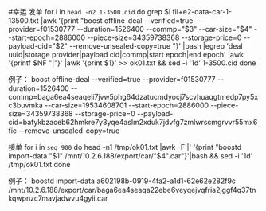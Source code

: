#幸运
发单
for i in `head -n2 1-3500.cid`
do
   grep $i fil+e2-data-car-1-13500.txt |awk '{print "boost offline-deal --verified=true --provider=f01530777 --duration=1526400 --commp="$3" --car-size="$4" --start-epoch=2886000   --piece-size=34359738368 --storage-price=0 --payload-cid="$2" --remove-unsealed-copy=true "}' |bash |egrep 'deal uuid|storage provider|payload cid|commp|start epoch|end epoch' |awk '{printf  $NF "|"}' |awk '{print $1}'  >> ok01.txt &&  sed -i  '1d'  1-3500.cid
done

例子：
boost offline-deal --verified=true --provider=f01530777 --duration=1526400 --commp=baga6ea4seaqeli7jvw5phg64dzatucmdyocj7scvhuaqgtmedp7py5xc3buvmka --car-size=19534608701 --start-epoch=2886000 --piece-size=34359738368 --storage-price=0 --payload-cid=bafykbzaceb62hmkre7y3yqe4aslm2xduk7jdvfg7zmlwrscmgrvvr55mx6fic --remove-unsealed-copy=true


接单
for i in `seq 900`
do
   head -n1 /tmp/ok01.txt |awk -F'|' '{print "boostd import-data "$1" /mnt/10.2.6.188/export/car/"$4".car"}'|bash && sed -i '1d' /tmp/ok01.txt
done

例子：
boostd import-data a602198b-0919-4fa2-a1d1-62e62e282f9c /mnt/10.2.6.188/export/car/baga6ea4seaqa22ebe6veyqejvqfria2jggf4q37tnkqwpnzc7mavjadwvu4gyii.car